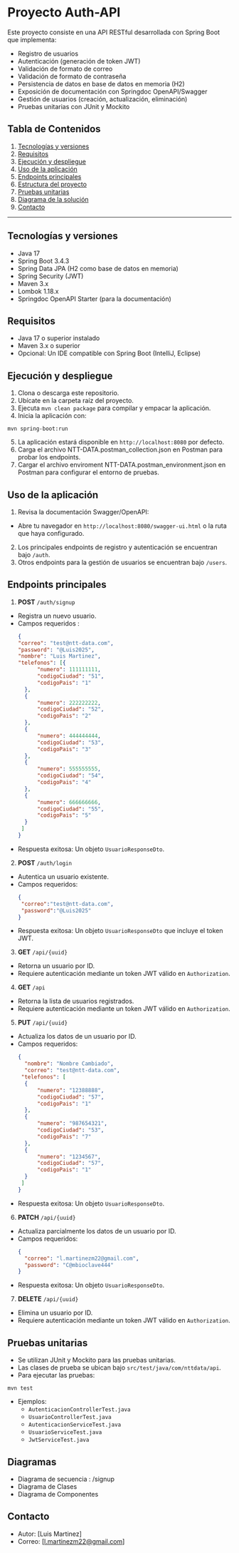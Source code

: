 # Proyecto Auth-API

Este proyecto consiste en una API RESTful desarrollada con Spring Boot que implementa:

- Registro de usuarios
- Autenticación (generación de token JWT)
- Validación de formato de correo
- Validación de formato de contraseña
- Persistencia de datos en base de datos en memoria (H2)
- Exposición de documentación con Springdoc OpenAPI/Swagger
- Gestión de usuarios (creación, actualización, eliminación)
- Pruebas unitarias con JUnit y Mockito

## Tabla de Contenidos

1. [Tecnologías y versiones](#tecnologías-y-versiones)
2. [Requisitos](#requisitos)
3. [Ejecución y despliegue](#ejecución-y-despliegue)
4. [Uso de la aplicación](#uso-de-la-aplicación)
5. [Endpoints principales](#endpoints-principales)
6. [Estructura del proyecto](#estructura-del-proyecto)
7. [Pruebas unitarias](#pruebas-unitarias)
8. [Diagrama de la solución](#diagrama-de-la-solución)
9. [Contacto](#contacto)

---

## Tecnologías y versiones

- Java 17
- Spring Boot 3.4.3
- Spring Data JPA (H2 como base de datos en memoria)
- Spring Security (JWT)
- Maven 3.x
- Lombok 1.18.x
- Springdoc OpenAPI Starter (para la documentación)

## Requisitos

- Java 17 o superior instalado
- Maven 3.x o superior
- Opcional: Un IDE compatible con Spring Boot (IntelliJ, Eclipse)

## Ejecución y despliegue

1. Clona o descarga este repositorio.
2. Ubícate en la carpeta raíz del proyecto.
3. Ejecuta `mvn clean package` para compilar y empacar la aplicación.
4. Inicia la aplicación con:

`mvn spring-boot:run`

5. La aplicación estará disponible en `http://localhost:8080` por defecto.
6. Carga el archivo NTT-DATA.postman_collection.json en Postman para probar los endpoints.
7. Cargar el archivo enviroment NTT-DATA.postman_environment.json en Postman para configurar el entorno de pruebas.


## Uso de la aplicación

1. Revisa la documentación Swagger/OpenAPI:

- Abre tu navegador en `http://localhost:8080/swagger-ui.html` o la ruta que haya configurado.

2. Los principales endpoints de registro y autenticación se encuentran bajo `/auth`.
3. Otros endpoints para la gestión de usuarios se encuentran bajo `/users`.


## Endpoints principales

1. **POST** `/auth/signup`

- Registra un nuevo usuario.
- Campos requeridos :
  ```json
  {
  "correo": "test@ntt-data.com",
  "password": "@Luis2025",
  "nombre": "Luis Martinez",
  "telefonos": [{
        "numero": 111111111,
        "codigoCiudad": "51",
        "codigoPais": "1"
    },
    {
        "numero": 222222222,
        "codigoCiudad": "52",
        "codigoPais": "2"
    },
    {
        "numero": 444444444,
        "codigoCiudad": "53",
        "codigoPais": "3"
    },
    {
        "numero": 555555555,
        "codigoCiudad": "54",
        "codigoPais": "4"
    },
    {
        "numero": 666666666,
        "codigoCiudad": "55",
        "codigoPais": "5"
    }
   ]
  }

  ```
- Respuesta exitosa: Un objeto `UsuarioResponseDto`.

2. **POST** `/auth/login`

- Autentica un usuario existente.
- Campos requeridos:
  ```json
  {
   "correo":"test@ntt-data.com",
   "password":"@Luis2025"
  }
  ```
- Respuesta exitosa: Un objeto `UsuarioResponseDto` que incluye el token JWT.

3. **GET** `/api/{uuid}`

- Retorna un usuario por ID.
- Requiere autenticación mediante un token JWT válido en `Authorization`.

4. **GET** `/api`

- Retorna la lista de usuarios registrados.
- Requiere autenticación mediante un token JWT válido en `Authorization`.

5. **PUT** `/api/{uuid}`

- Actualiza los datos de un usuario por ID.
- Campos requeridos:
  ```json
  {
    "nombre": "Nombre Cambiado",
    "correo": "test@ntt-data.com",
   "telefonos": [
    {
        "numero": "12388888",
        "codigoCiudad": "57",
        "codigoPais": "1"
    },
    {
        "numero": "987654321",
        "codigoCiudad": "53",
        "codigoPais": "7"   
    },
    {
        "numero": "1234567",
        "codigoCiudad": "57",
        "codigoPais": "1"
    }
   ]
  }
  ```
- Respuesta exitosa: Un objeto `UsuarioResponseDto`.

6. **PATCH** `/api/{uuid}`

- Actualiza parcialmente los datos de un usuario por ID.
- Campos requeridos:
  ``` json
  {
    "correo": "l.martinezm22@gmail.com",
    "password": "C@mbioclave444"
  }
  ```
- Respuesta exitosa: Un objeto `UsuarioResponseDto`.

7. **DELETE** `/api/{uuid}`

- Elimina un usuario por ID.
- Requiere autenticación mediante un token JWT válido en `Authorization`.

## Pruebas unitarias

- Se utilizan JUnit y Mockito para las pruebas unitarias.
- Las clases de prueba se ubican bajo `src/test/java/com/nttdata/api`.
- Para ejecutar las pruebas:

`mvn test`

- Ejemplos:
  - `AutenticacionControllerTest.java`
  - `UsuarioControllerTest.java`
  - `AutenticacionServiceTest.java`
  - `UsuarioServiceTest.java`
  - `JwtServiceTest.java`

## Diagramas

- Diagrama de secuencia : /signup
- Diagrama de Clases
- Diagrama de Componentes

## Contacto

- Autor: [Luis Martinez]
- Correo: [l.martinezm22@gmail.com]
